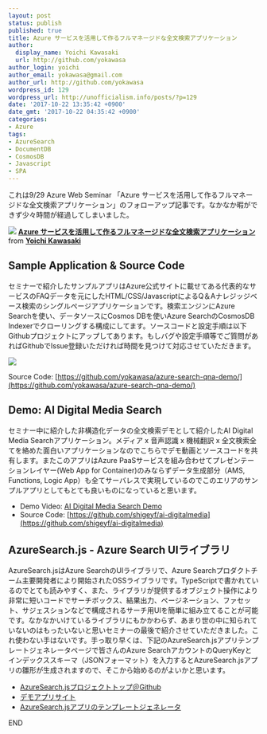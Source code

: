 ```yaml
---
layout: post
status: publish
published: true
title: Azure サービスを活用して作るフルマネージドな全文検索アプリケーション
author:
  display_name: Yoichi Kawasaki
  url: http://github.com/yokawasa
author_login: yoichi
author_email: yokawasa@gmail.com
author_url: http://github.com/yokawasa
wordpress_id: 129
wordpress_url: http://unofficialism.info/posts/?p=129
date: '2017-10-22 13:35:42 +0900'
date_gmt: '2017-10-22 04:35:42 +0900'
categories:
- Azure
tags:
- AzureSearch
- DocumentDB
- CosmosDB
- Javascript
- SPA
---
```


これは9/29 Azure Web Seminar 「Azure サービスを活用して作るフルマネージドな全文検索アプリケーション」のフォローアップ記事です。なかなか暇ができず少々時間が経過してしまいました。

[![](https://image.slidesharecdn.com/webinar-azuresearchappdev-20170929v3-171010164213/95/azure-1-1024.jpg?cb=1507883150)](//www.slideshare.net/yokawasa/azure-80659652)
**[Azure サービスを活用して作るフルマネージドな全文検索アプリケーション](//www.slideshare.net/yokawasa/azure-80659652)** from **[Yoichi Kawasaki](https://www.slideshare.net/yokawasa)**

## Sample Application & Source Code

セミナーで紹介したサンプルアプリはAzure公式サイトに載せてある代表的なサービスのFAQデータを元にしたHTML/CSS/JavascriptによるQ＆Aナレジッジベース検索のシングルページアプリケーションです。検索エンジンにAzure Searchを使い、データソースにCosmos DBを使いAzure SearchのCosmosDB Indexerでクローリングする構成にしてます。ソースコードと設定手順は以下Githubプロジェクトにアップしてあります。もしバグや設定手順等でご質問があればGithubでIssue登録いただければ時間を見つけて対応させていただきます。

![](https://raw.githubusercontent.com/yokawasa/azure-search-qna-demo/master/img/screenshots.png)

Source Code: [https://github.com/yokawasa/azure-search-qna-demo/](https://github.com/yokawasa/azure-search-qna-demo/)

## Demo: AI Digital Media Search

セミナー中に紹介した非構造化データの全文検索デモとして紹介したAI Digital Media Searchアプリケーション。メディア x 音声認識 x 機械翻訳 x 全文検索全てを絡めた面白いアプリケーションなのでこちらでデモ動画とソースコードを共有します。またこのアプリはAzure PaaSサービスを組み合わせてプレゼンテーションレイヤー(Web App for Container)のみならずデータ生成部分（AMS, Functions, Logic App）も全てサーバレスで実現しているのでこのエリアのサンプルアプリとしてもとても良いものになっていると思います。

- Demo Video: [AI Digital Media Search Demo](https://www.youtube.com/watch?v=BvjKuFE2o8s)
- Source Code: [https://github.com/shigeyf/ai-digitalmedia](https://github.com/shigeyf/ai-digitalmedia)

## AzureSearch.js - Azure Search UIライブラリ

AzureSearch.jsはAzure SearchのUIライブラリで、Azure Searchプロダクトチーム主要開発者により開始されたOSSライブラリです。TypeScriptで書かれているのでとても読みやすく、また、ライブラリが提供するオブジェクト操作により非常に短いコードでサーチボックス、結果出力、ページネーション、ファセット、サジェスションなどで構成されるサーチ用UIを簡単に組み立てることが可能です。なかなかいけているライブラリにもかかわらず、あまり世の中に知られていないのはもったいないと思いセミナーの最後で紹介させていただきました。これ使わない手はないです。手っ取り早くは、下記のAzureSearch.jsアプリテンプレートジェネレータページで皆さんのAzure SearchアカウントのQueryKeyとインデックススキーマ（JSONフォーマット）を入力するとAzureSearch.jsアプリの雛形が生成されますので、そこから始めるのがよいかと思います。

- [AzureSearch.jsプロジェクトトップ＠Github](https://github.com/Yahnoosh/AzSearch.js)
- [デモアプリサイト](https://azsearchstore.azurewebsites.net/realestate.html)
- [AzureSearch.jsアプリのテンプレートジェネレータ](http://azsearchstore.azurewebsites.net/azsearchgenerator/index.html)

END
